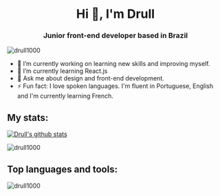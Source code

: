 <h1 align="center">Hi 👋, I'm Drull</h1>
<h3 align="center">Junior front-end developer based in Brazil</h3>

<p align="left"> <img src="https://komarev.com/ghpvc/?username=drull1000&label=Profile%20views&color=0e75b6&style=flat" alt="drull1000" /> </p>

- 🚀 I’m currently working on learning new skills and improving myself.
- 🌱 I’m currently learning React.js
- 💬 Ask me about design and front-end development.
- ⚡ Fun fact: I love spoken languages. I'm fluent in Portuguese, English and I'm currently learning French.

## My stats:

[![Drull's github stats](https://github-readme-stats.vercel.app/api?username=drull1000&count_private=true&show_icons=true)](https://github.com/anuraghazra/github-readme-stats)
</br>

<p><img align="center" src="https://github-readme-streak-stats.herokuapp.com/?user=drull1000&" alt="drull1000" /></p>

## Top languages and tools:

<p><img align="left" src="https://github-readme-stats.vercel.app/api/top-langs?username=drull1000&show_icons=true&locale=en&layout=compact" alt="drull1000" /></p>
</br>
